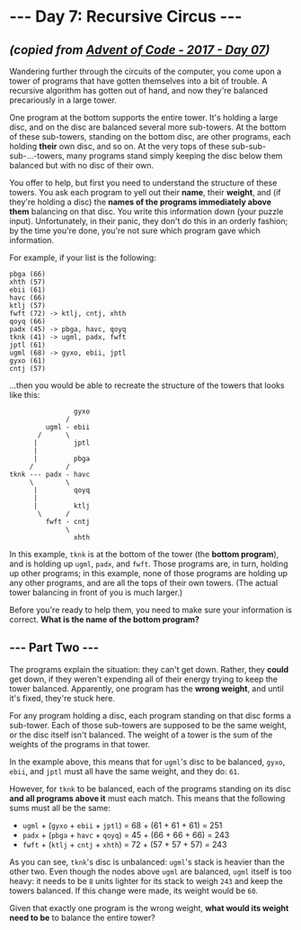 # --- Day 7: Recursive Circus ---

## _(copied from [Advent of Code - 2017 - Day 07](https://adventofcode.com/2017/day/7))_

Wandering further through the circuits of the computer, you come upon a tower of programs that have gotten themselves into a bit of trouble. A recursive algorithm has gotten out of hand, and now they're balanced precariously in a large tower.

One program at the bottom supports the entire tower. It's holding a large disc, and on the disc are balanced several more sub-towers. At the bottom of these sub-towers, standing on the bottom disc, are other programs, each holding **their** own disc, and so on. At the very tops of these sub-sub-sub-...-towers, many programs stand simply keeping the disc below them balanced but with no disc of their own.

You offer to help, but first you need to understand the structure of these towers. You ask each program to yell out their **name**, their **weight**, and (if they're holding a disc) the **names of the programs immediately above them** balancing on that disc. You write this information down (your puzzle input). Unfortunately, in their panic, they don't do this in an orderly fashion; by the time you're done, you're not sure which program gave which information.

For example, if your list is the following:

```
pbga (66)
xhth (57)
ebii (61)
havc (66)
ktlj (57)
fwft (72) -> ktlj, cntj, xhth
qoyq (66)
padx (45) -> pbga, havc, qoyq
tknk (41) -> ugml, padx, fwft
jptl (61)
ugml (68) -> gyxo, ebii, jptl
gyxo (61)
cntj (57)
```

...then you would be able to recreate the structure of the towers that looks like this:

```
                gyxo
              /
         ugml - ebii
       /      \
      |         jptl
      |
      |         pbga
     /        /
tknk --- padx - havc
     \        \
      |         qoyq
      |
      |         ktlj
       \      /
         fwft - cntj
              \
                xhth
```

In this example, `tknk` is at the bottom of the tower (the **bottom program**), and is holding up `ugml`, `padx`, and `fwft`. Those programs are, in turn, holding up other programs; in this example, none of those programs are holding up any other programs, and are all the tops of their own towers. (The actual tower balancing in front of you is much larger.)

Before you're ready to help them, you need to make sure your information is correct. **What is the name of the bottom program?**

## --- Part Two ---

The programs explain the situation: they can't get down. Rather, they **could** get down, if they weren't expending all of their energy trying to keep the tower balanced. Apparently, one program has the **wrong weight**, and until it's fixed, they're stuck here.

For any program holding a disc, each program standing on that disc forms a sub-tower. Each of those sub-towers are supposed to be the same weight, or the disc itself isn't balanced. The weight of a tower is the sum of the weights of the programs in that tower.

In the example above, this means that for `ugml`'s disc to be balanced, `gyxo`, `ebii`, and `jptl` must all have the same weight, and they do: `61`.

However, for `tknk` to be balanced, each of the programs standing on its disc **and all programs above it** must each match. This means that the following sums must all be the same:

* `ugml` + (`gyxo` + `ebii` + `jptl`) = 68 + (61 + 61 + 61) = 251
* `padx` + (`pbga` + `havc` + `qoyq`) = 45 + (66 + 66 + 66) = 243
* `fwft` + (`ktlj` + `cntj` + `xhth`) = 72 + (57 + 57 + 57) = 243

As you can see, `tknk`'s disc is unbalanced: `ugml`'s stack is heavier than the other two. Even though the nodes above `ugml` are balanced, `ugml` itself is too heavy: it needs to be `8` units lighter for its stack to weigh `243` and keep the towers balanced. If this change were made, its weight would be `60`.

Given that exactly one program is the wrong weight, **what would its weight need to be** to balance the entire tower?
